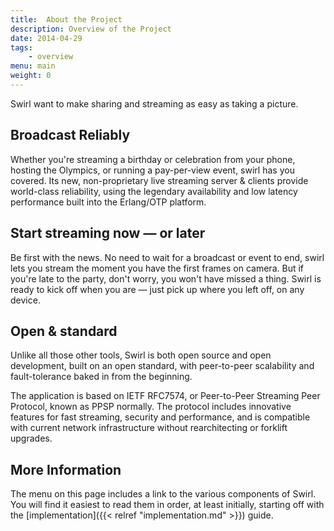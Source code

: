 ```yaml
---
title:  About the Project
description: Overview of the Project
date: 2014-04-29
tags:
    - overview
menu: main
weight: 0
---
```


Swirl want to make sharing and streaming as easy as taking a picture.

## Broadcast Reliably

Whether you're streaming a birthday or celebration from your phone, hosting the
Olympics, or running a pay-per-view event, swirl has you covered. Its new,
non-proprietary live streaming server & clients provide world-class reliability,
using the legendary availability and low latency performance built into the
Erlang/OTP platform.

## Start streaming now — or later

Be first with the news. No need to wait for a broadcast or event to end, swirl
lets you stream the moment you have the first frames on camera. But if you're
late to the party, don't worry, you won't have missed a thing. Swirl is ready to
kick off when you are — just pick up where you left off, on any device.

## Open & standard

Unlike all those other tools, Swirl is both open source and open development,
built on an open standard, with peer-to-peer scalability and fault-tolerance
baked in from the beginning.

The application is based on IETF RFC7574, or Peer-to-Peer Streaming Peer Protocol,
known as PPSP normally. The protocol includes innovative features for fast
streaming, security and performance, and is compatible with current network
infrastructure without rearchitecting or forklift upgrades.

## More Information

The menu on this page includes a link to the various components of Swirl.
You will find it easiest to read them in order, at least initially, starting
off with the [implementation]({{< relref "implementation.md" >}}) guide.
